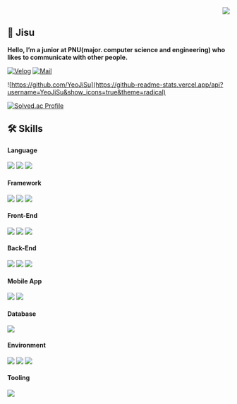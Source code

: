 <div align="right">
<a href="https://hits.seeyoufarm.com"><img src="https://hits.seeyoufarm.com/api/count/incr/badge.svg?url=https%3A%2F%2Fgithub.com%2FYeoJiSu&count_bg=%23C23EA9&title_bg=%23555555&icon=&icon_color=%23E7E7E7&title=hits&edge_flat=false"/></a>
</div>

## 🐰 Jisu
**Hello, I’m a junior at PNU(major. computer science and engineering) who likes to communicate with other people.**

[![Velog]](https://velog.io/@diduya)
[![Mail]](mailto:yeoji1503@gmail.com)



![https://github.com/YeoJiSu](https://github-readme-stats.vercel.app/api?username=YeoJiSu&show_icons=true&theme=radical)

<!-- 
[![Top Langs](https://github-readme-stats.vercel.app/api/top-langs/?username=YeoJiSu&show_icons=true&langs_count=6&layout=compact&hide=shell&theme=radical)](https://github.com/YeoJiSu?tab=repositories)
 -->

[![Solved.ac Profile](http://mazassumnida.wtf/api/v2/generate_badge?boj=duwltn1301)](https://solved.ac/duwltn1301/)


## 🛠 Skills
#### Language
<!-- Python, C++,C -->
<img src="https://img.shields.io/badge/Python-3776AB?style=for-the-badge&logo=Python&logoColor=white"> <img src="https://img.shields.io/badge/C++-00599C?style=for-the-badge&logo=C++&logoColor=white"> <img src="https://img.shields.io/badge/C-A8B9CC?style=for-the-badge&logo=C&logoColor=white">

#### Framework
<!-- Express.js, Tensorflow, Pytorch -->
<img src="https://img.shields.io/badge/Express.js-000000?style=for-the-badge&logo=Express&logoColor=white"> <img src="https://img.shields.io/badge/TensorFlow-FF6F00?style=for-the-badge&logo=TensorFlow&logoColor=white"> <img src="https://img.shields.io/badge/PyTorch-EE4C2C?style=for-the-badge&logo=PyTorch&logoColor=white">

#### Front-End
<!-- JavaScript, HTML/CSS -->
<img src="https://img.shields.io/badge/JavaScript-F7DF1E?style=for-the-badge&logo=JavaScript&logoColor=white"> <img src="https://img.shields.io/badge/HTML5-E34F26?style=for-the-badge&logo=HTML5&logoColor=white"> <img src="https://img.shields.io/badge/CSS3-1572B6?style=for-the-badge&logo=CSS3&logoColor=white">

#### Back-End
<!-- Node.js, PHP, Java -->
<img src="https://img.shields.io/badge/Node.js-339933?style=for-the-badge&logo=Node.js&logoColor=white"> <img src="https://img.shields.io/badge/PHP-777BB4?style=for-the-badge&logo=PHP&logoColor=white"> <img src="https://img.shields.io/badge/java-007396?style=for-the-badge&logo=java&logoColor=white"> 

#### Mobile App
<!-- Android Studio, kotlin -->
<img src="https://img.shields.io/badge/Android Studio-3DDC84?style=for-the-badge&logo=Android Studio&logoColor=white"> <img src="https://img.shields.io/badge/Kotlin-7F52FF?style=for-the-badge&logo=Kotlin&logoColor=white">

#### Database 
<!-- MySQL -->
<img src="https://img.shields.io/badge/MySQL-4479A1?style=for-the-badge&logo=MySQL&logoColor=white">

#### Environment 
<!-- macOS, Windows, Unix -->
<img src="https://img.shields.io/badge/macOS-000000?style=for-the-badge&logo=macOS&logoColor=white"> <img src="https://img.shields.io/badge/Windows-0078D6?style=for-the-badge&logo=Windows&logoColor=white"> <img src="https://img.shields.io/badge/unix-FCC624?style=for-the-badge&logo=unix&logoColor=black"> 

#### Tooling 
<!-- Github -->
<img src="https://img.shields.io/badge/github-181717?style=for-the-badge&logo=github&logoColor=white">


<!-- Header -->

[Velog]: http://img.shields.io/badge/-%20Velog-96F2D7?style=flat-square&logo=github%20Sponsors&logoColor=white
[instagram]: https://img.shields.io/badge/-diduya0.0-E4405F?style=flat-square&logo=Instagram&logoColor=white
[mail]: https://img.shields.io/badge/Mail-EA4335?style=flat-square&logo=Gmail&logoColor=white

